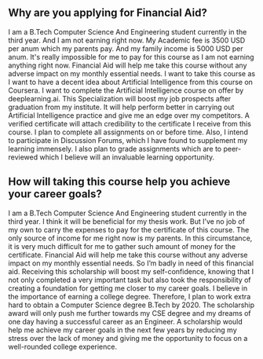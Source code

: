 ## Why are you applying for Financial Aid?

I am a B.Tech Computer Science And Engineering student currently in the third year. And I am not earning right now. My Academic fee is 3500 USD per anum which my parents pay. And my family income is 5000 USD per anum. It's really impossible for me to pay for this course as I am not earning anything right now. Financial Aid will help me take this course without any adverse impact on my monthly essential needs. I want to take this course as I want to have a decent idea about Artificial Intelligence from this course on Coursera. I want to complete the Artificial Intelligence course on offer by deeplearning.ai. This Specialization will boost my job prospects after graduation from my institute. It will help perform better in carrying out Artificial Intelligence practice and give me an edge over my competitors. A verified certificate will attach credibility to the certificate I receive from this course. I plan to complete all assignments on or before time. Also, I intend to participate in Discussion Forums, which I have found to supplement my learning immensely. I also plan to grade assignments which are to peer-reviewed which I believe will an invaluable learning opportunity.

## How will taking this course help you achieve your career goals?

I am a B.Tech Computer Science And Engineering student currently in the third year. I think it will be beneficial for my thesis work. But I’ve no job of my own to carry the expenses to pay for the certificate of this course. The only source of income for me right now is my parents. In this circumstance, it is very much difficult for me to gather such amount of money for the certificate. Financial Aid will help me take this course without any adverse impact on my monthly essential needs. So I’m badly in need of this financial aid. Receiving this scholarship will boost my self-confidence, knowing that I not only completed a very important task but also took the responsibility of creating a foundation for getting me closer to my career goals. I believe in the importance of earning a college degree. Therefore, I plan to work extra hard to obtain a Computer Science degree B.Tech by 2020. The scholarship award will only push me further towards my CSE degree and my dreams of one day having a successful career as an Engineer. A scholarship would help me achieve my career goals in the next few years by reducing my stress over the lack of money and giving me the opportunity to focus on a well-rounded college experience.
